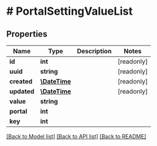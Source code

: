 # # PortalSettingValueList

## Properties

Name | Type | Description | Notes
------------ | ------------- | ------------- | -------------
**id** | **int** |  | [readonly]
**uuid** | **string** |  | [readonly]
**created** | [**\DateTime**](\DateTime.md) |  | [readonly]
**updated** | [**\DateTime**](\DateTime.md) |  | [readonly]
**value** | **string** |  |
**portal** | **int** |  |
**key** | **int** |  |

[[Back to Model list]](../../README.md#models) [[Back to API list]](../../README.md#endpoints) [[Back to README]](../../README.md)
